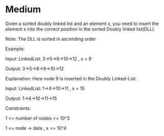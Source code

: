# Medium

Given a sorted doubly linked list and an element x, you need to insert the element x into the correct position in the sorted Doubly linked list(DLL).

Note: The DLL is sorted in ascending order

Example:

Input: LinkedList: 3->5->8->10->12 , x = 9

Output: 3->5->8->9->10->12

Explanation: Here node 9 is inserted in the Doubly Linked-List.

Input: LinkedList: 1->4->10->11 , x = 15

Output: 1->4->10->11->15


Constraints:

1 <= number of nodes <= 10^3

1 <= node -> data , x <= 10^4
